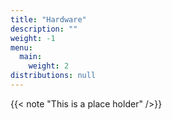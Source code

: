 ```yaml
---
title: "Hardware"
description: ""
weight: -1
menu:
  main:
    weight: 2
distributions: null
---
```

{{< note "This is a place holder" />}}
